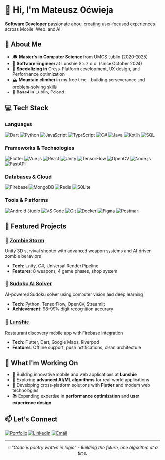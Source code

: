 # 👋 Hi, I'm Mateusz Oćwieja

**Software Developer** passionate about creating user-focused experiences across Mobile, Web, and AI.

## 🚀 About Me

- 🎓 **Master's in Computer Science** from UMCS Lublin (2020-2025)
- 💼 **Software Engineer** at Lunshie Sp. z o.o. (since October 2024)
- 🔧 **Specializing in** Cross-Platform development, UX design, and Performance optimization
- 🏔️ **Mountain climber** in my free time - building perseverance and problem-solving skills
- 📍 **Based in** Lublin, Poland

## 💻 Tech Stack

### Languages
![Dart](https://img.shields.io/badge/Dart-0175C2?style=for-the-badge&logo=dart&logoColor=white)
![Python](https://img.shields.io/badge/Python-3776AB?style=for-the-badge&logo=python&logoColor=white)
![JavaScript](https://img.shields.io/badge/JavaScript-F7DF1E?style=for-the-badge&logo=javascript&logoColor=black)
![TypeScript](https://img.shields.io/badge/TypeScript-007ACC?style=for-the-badge&logo=typescript&logoColor=white)
![C#](https://img.shields.io/badge/C%23-239120?style=for-the-badge&logo=c-sharp&logoColor=white)
![Java](https://img.shields.io/badge/Java-ED8B00?style=for-the-badge&logo=openjdk&logoColor=white)
![Kotlin](https://img.shields.io/badge/Kotlin-0095D5?style=for-the-badge&logo=kotlin&logoColor=white)
![SQL](https://img.shields.io/badge/SQL-4479A1?style=for-the-badge&logo=mysql&logoColor=white)

### Frameworks & Technologies
![Flutter](https://img.shields.io/badge/Flutter-02569B?style=for-the-badge&logo=flutter&logoColor=white)
![Vue.js](https://img.shields.io/badge/Vue.js-4FC08D?style=for-the-badge&logo=vue.js&logoColor=white)
![React](https://img.shields.io/badge/React-20232A?style=for-the-badge&logo=react&logoColor=61DAFB)
![Unity](https://img.shields.io/badge/Unity-100000?style=for-the-badge&logo=unity&logoColor=white)
![TensorFlow](https://img.shields.io/badge/TensorFlow-FF6F00?style=for-the-badge&logo=tensorflow&logoColor=white)
![OpenCV](https://img.shields.io/badge/OpenCV-27338e?style=for-the-badge&logo=opencv&logoColor=white)
![Node.js](https://img.shields.io/badge/Node.js-43853D?style=for-the-badge&logo=node.js&logoColor=white)
![FastAPI](https://img.shields.io/badge/FastAPI-005571?style=for-the-badge&logo=fastapi)

### Databases & Cloud
![Firebase](https://img.shields.io/badge/Firebase-FFCA28?style=for-the-badge&logo=firebase&logoColor=black)
![MongoDB](https://img.shields.io/badge/MongoDB-4EA94B?style=for-the-badge&logo=mongodb&logoColor=white)
![Redis](https://img.shields.io/badge/Redis-DC382D?style=for-the-badge&logo=redis&logoColor=white)
![SQLite](https://img.shields.io/badge/SQLite-07405E?style=for-the-badge&logo=sqlite&logoColor=white)

### Tools & Platforms
![Android Studio](https://img.shields.io/badge/Android_Studio-3DDC84?style=for-the-badge&logo=android-studio&logoColor=white)
![VS Code](https://img.shields.io/badge/VS_Code-007ACC?style=for-the-badge&logo=visual-studio-code&logoColor=white)
![Git](https://img.shields.io/badge/Git-F05032?style=for-the-badge&logo=git&logoColor=white)
![Docker](https://img.shields.io/badge/Docker-2496ED?style=for-the-badge&logo=docker&logoColor=white)
![Figma](https://img.shields.io/badge/Figma-F24E1E?style=for-the-badge&logo=figma&logoColor=white)
![Postman](https://img.shields.io/badge/Postman-FF6C37?style=for-the-badge&logo=postman&logoColor=white)

## 🎯 Featured Projects

### 🧟 [Zombie Storm](https://github.com/cwirex/ZombieStorm)

Unity 3D survival shooter with advanced weapon systems and AI-driven zombie behaviors

- **Tech**: Unity, C#, Universal Render Pipeline
- **Features**: 8 weapons, 4 game phases, shop system

### 🧠 [Sudoku AI Solver](https://github.com/cwirex/sudoku-ai)

AI-powered Sudoku solver using computer vision and deep learning

- **Tech**: Python, TensorFlow, OpenCV, Streamlit
- **Achievement**: 98-99% digit recognition accuracy

### 📱 [Lunshie](https://www.lunshie.com)

Restaurant discovery mobile app with Firebase integration

- **Tech**: Flutter, Dart, Google Maps, Riverpod
- **Features**: Offline support, push notifications, clean architecture

## 🌟 What I'm Working On

- 🔭 Building innovative mobile and web applications at **Lunshie**
- 🌱 Exploring **advanced AI/ML algorithms** for real-world applications
- 🎯 Developing cross-platform solutions with **Flutter** and modern web technologies
- 📚 Expanding expertise in **performance optimization** and **user experience design**

## 📫 Let's Connect

[![Portfolio](https://img.shields.io/badge/Portfolio-000000?style=for-the-badge&logo=github&logoColor=white)](https://cwirex.github.io/cwirex)
[![LinkedIn](https://img.shields.io/badge/LinkedIn-0077B5?style=for-the-badge&logo=linkedin&logoColor=white)](https://www.linkedin.com/in/mateusz-ocwieja)
[![Email](https://img.shields.io/badge/Email-D14836?style=for-the-badge&logo=gmail&logoColor=white)](mailto:ocwiejamateusz@gmail.com)

---

<div align="center">
  <i>💡 "Code is poetry written in logic" - Building the future, one algorithm at a time.</i>
</div>